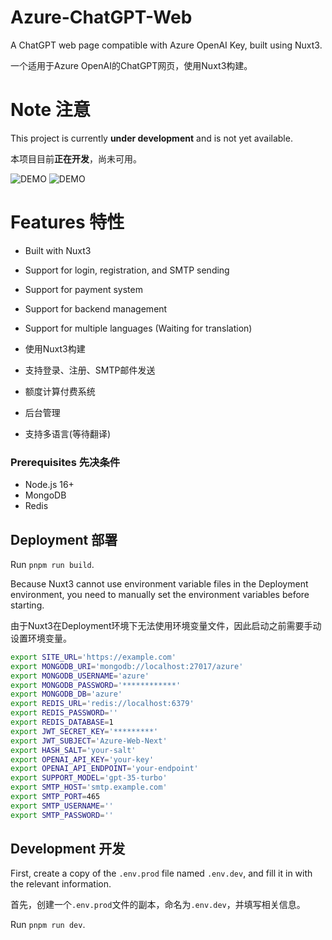 # Azure-ChatGPT-Web

A ChatGPT web page compatible with Azure OpenAI Key, built using Nuxt3.

一个适用于Azure OpenAI的ChatGPT网页，使用Nuxt3构建。

# Note 注意

This project is currently **under development** and is not yet available.

本项目目前**正在开发**，尚未可用。

![DEMO](https://source.yby.zone/azure-gpt-login.png)
![DEMO](https://source.yby.zone/azure-gpt-home.png)

# Features 特性

- Built with Nuxt3
- Support for login, registration, and SMTP sending
- Support for payment system
- Support for backend management
- Support for multiple languages (Waiting for translation)



- 使用Nuxt3构建
- 支持登录、注册、SMTP邮件发送
- 额度计算付费系统
- 后台管理
- 支持多语言(等待翻译)

### Prerequisites 先决条件

- Node.js 16+
- MongoDB
- Redis


## Deployment 部署

Run `pnpm run build`.

Because Nuxt3 cannot use environment variable files in the Deployment environment, you need to manually set the environment variables before starting.

由于Nuxt3在Deployment环境下无法使用环境变量文件，因此启动之前需要手动设置环境变量。

```bash
export SITE_URL='https://example.com'
export MONGODB_URI='mongodb://localhost:27017/azure'
export MONGODB_USERNAME='azure'
export MONGODB_PASSWORD='************'
export MONGODB_DB='azure'
export REDIS_URL='redis://localhost:6379'
export REDIS_PASSWORD=''
export REDIS_DATABASE=1
export JWT_SECRET_KEY='*********'
export JWT_SUBJECT='Azure-Web-Next'
export HASH_SALT='your-salt'
export OPENAI_API_KEY='your-key'
export OPENAI_API_ENDPOINT='your-endpoint'
export SUPPORT_MODEL='gpt-35-turbo'
export SMTP_HOST='smtp.example.com'
export SMTP_PORT=465
export SMTP_USERNAME=''
export SMTP_PASSWORD=''
```


## Development 开发

First, create a copy of the `.env.prod` file named `.env.dev`, and fill it in with the relevant information.

首先，创建一个`.env.prod`文件的副本，命名为`.env.dev`，并填写相关信息。

Run `pnpm run dev`.
